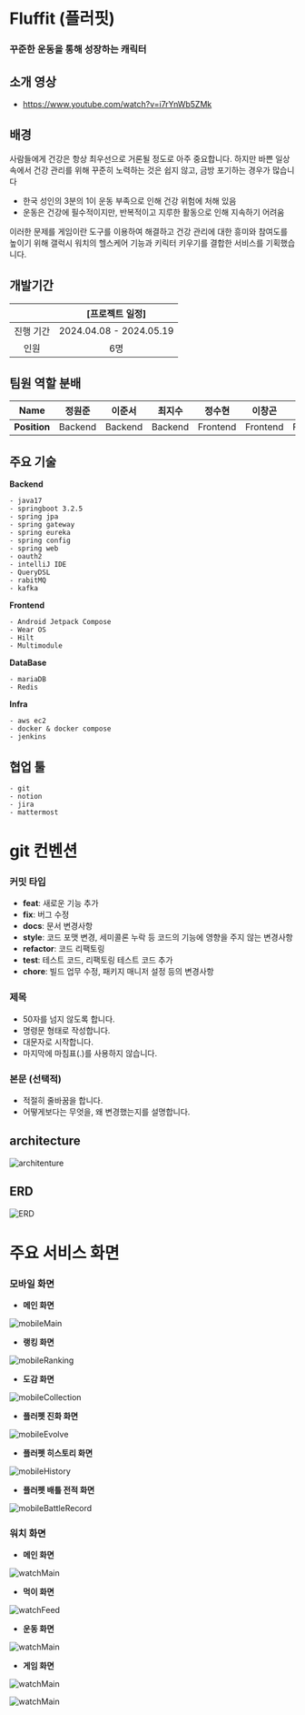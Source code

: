 # Fluffit (플러핏)

### 꾸준한 운동을 통해 성장하는 캐릭터

## 소개 영상

- https://www.youtube.com/watch?v=i7rYnWb5ZMk

## 배경

사람들에게 건강은 항상 최우선으로 거론될 정도로 아주 중요합니다. 하지만 바쁜 일상 속에서 건강 관리를 위해 꾸준히 노력하는 것은 쉽지 않고, 금방 포기하는 경우가 많습니다

- 한국 성인의 3분의 1이 운동 부족으로 인해 건강 위험에 처해 있음
- 운동은 건강에 필수적이지만, 반복적이고 지루한 활동으로 인해 지속하기 어려움

이러한 문제를 게임이란 도구를 이용하여 해결하고 건강 관리에 대한 흥미와 참여도를 높이기 위해 갤럭시 워치의 헬스케어 기능과 키릭터 키우기를 결합한 서비스를 기획했습니다.

## 개발기간

|           |     [프로젝트 일정]     |
| :-------: | :---------------------: |
| 진행 기간 | 2024.04.08 - 2024.05.19 |
|   인원    |           6명           |

## 팀원 역할 분배

|   **Name**   | 정원준  | 이준서  | 최지수  |  정수현  |  이창곤  |  여창영  |
| :----------: | :-----: | :-----: | :-----: | :------: | :------: | :------: |
| **Position** | Backend | Backend | Backend | Frontend | Frontend | Frontend |

## 주요 기술

**Backend**

```
- java17
- springboot 3.2.5
- spring jpa
- spring gateway
- spring eureka
- spring config
- spring web
- oauth2
- intelliJ IDE
- QueryDSL
- rabitMQ
- kafka
```

**Frontend**

```
- Android Jetpack Compose
- Wear OS
- Hilt
- Multimodule
```

**DataBase**

```
- mariaDB
- Redis
```

**Infra**

```
- aws ec2
- docker & docker compose
- jenkins
```

## 협업 툴

```
- git
- notion
- jira
- mattermost
```

# git 컨벤션

### **커밋 타입**

- **feat**: 새로운 기능 추가
- **fix**: 버그 수정
- **docs**: 문서 변경사항
- **style**: 코드 포맷 변경, 세미콜론 누락 등 코드의 기능에 영향을 주지 않는 변경사항
- **refactor**: 코드 리팩토링
- **test**: 테스트 코드, 리팩토링 테스트 코드 추가
- **chore**: 빌드 업무 수정, 패키지 매니저 설정 등의 변경사항

### **제목**

- 50자를 넘지 않도록 합니다.
- 명령문 형태로 작성합니다.
- 대문자로 시작합니다.
- 마지막에 마침표(.)를 사용하지 않습니다.

### **본문 (선택적)**

- 적절히 줄바꿈을 합니다.
- 어떻게보다는 무엇을, 왜 변경했는지를 설명합니다.

## architecture

![architenture](./assets/architecture.png)

## ERD

![ERD](./assets/ERD.jpg)

# 주요 서비스 화면

### 모바일 화면

- **메인 화면**

![mobileMain](./assets/Fluffit.png)

- **랭킹 화면**

![mobileRanking](./assets/FluffitRanking.png)

- **도감 화면**

![mobileCollection](./assets/FluffitCollection.png)

- **플러펫 진화 화면**

![mobileEvolve](./assets/FluffitEvolve.png)

- **플러펫 히스토리 화면**

![mobileHistory](./assets/FluffitHistory.png)

- **플러펫 배틀 전적 화면**

![mobileBattleRecord](./assets/FluffitBattleRecord.png)

### 워치 화면

- **메인 화면**

![watchMain](./assets/기본.gif)

- **먹이 화면**

![watchFeed](./assets/밥주기.png)

- **운동 화면**

![watchMain](./assets/운동하기.gif)

- **게임 화면**

![watchMain](./assets/돌깨기.gif)

![watchMain](./assets/심박수.gif)
